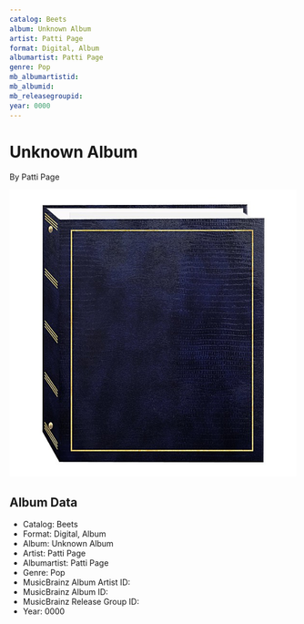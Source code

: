 ```yaml
---
catalog: Beets
album: Unknown Album
artist: Patti Page
format: Digital, Album
albumartist: Patti Page
genre: Pop
mb_albumartistid: 
mb_albumid: 
mb_releasegroupid: 
year: 0000
---
```


# Unknown Album

By Patti Page

![](../../assets/beetscovers/Patti_Page-Unknown_Album.jpg)

## Album Data

- Catalog: Beets
- Format: Digital, Album
- Album: Unknown Album
- Artist: Patti Page
- Albumartist: Patti Page
- Genre: Pop
- MusicBrainz Album Artist ID: 
- MusicBrainz Album ID: 
- MusicBrainz Release Group ID: 
- Year: 0000

